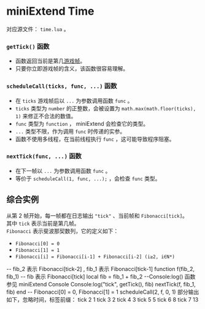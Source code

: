 # miniExtend Time #
对应源文件： `time.lua` 。  
### `getTick()` 函数 ###
- 函数返回当前是第几[游戏帧](./document.html#tick)。
- 只要你立即游戏帧的含义，该函数很容易理解。
### `scheduleCall(ticks, func, ...)` 函数 ###
- 在 `ticks` 游戏帧后以 `...` 为参数调用函数 `func` 。  
- `ticks` 类型为 `number` 的正整数，会被设置为 `math.max(math.floor(ticks), 1)` 来修正不合法的数值。
- `func` 类型为 `function` ， miniExtend 会检查它的类型。
- `...` 类型不限，作为调用 `func` 时传递的实参。  
- 函数不使用多线程，在当前线程执行 `func` ，这可能导致程序阻塞。  
### `nextTick(func, ...)` 函数 ###
- 在下一帧以 `...` 为参数调用函数 `func` 。  
- 等价于 `scheduleCall(1, func, ...);` ，会检查 `func` 类型。  

## 综合实例 ##
从第 2 帧开始，每一帧都在日志输出 `"tick"` 、当前帧和 `Fibonacci[tick]`。  
其中 `tick` 表示当前是第几帧。  
`Fibonacci`	表示斐波那契数列，它的定义如下：  

- `Fibonacci[0] = 0`  
- `Fibonacci[1] = 1`  
- `Fibonacci[i] = Fibonacci[i-1] + Fibonacci[i-2] (i≥2, i∈N*)`  
<p></p>
	-- fib_2 表示 Fibonacci[tick-2] , fib_1 表示 Fibonacci[tick-1]
	function f(fib_2, fib_1)
		-- fib 表示 Fibonacci[tick]
		local fib = fib_1 + fib_2
		--Console:log() 函数参见 miniExtend Console
		Console:log("tick", getTick(), fib)
		nextTick(f, fib_1, fib)
	end
	-- Fibonacci[0] = 0, Fibonacci[1] = 1
	scheduleCall(2, f, 0, 1)
部分输出如下，忽略时间，标签前缀：  
tick	2	1  
tick	3	2  
tick	4	3  
tick	5	5  
tick	6	8  
tick	7	13  
